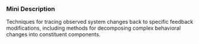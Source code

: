 ### Mini Description

Techniques for tracing observed system changes back to specific feedback modifications, including methods for decomposing complex behavioral changes into constituent components.

